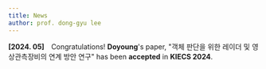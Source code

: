 ```yaml
---
title: News
author: prof. dong-gyu lee
---
```

**[2024. 05]** Congratulations! **Doyoung**'s paper, "객체 판단을 위한 레이더 및 영상관측장비의 연계 방안 연구" has been **accepted** in **KIECS 2024**.

